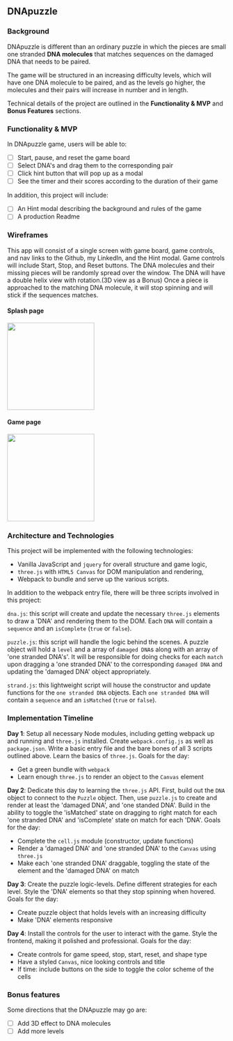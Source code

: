 ## DNApuzzle

### Background

DNApuzzle is different than an ordinary puzzle in which the pieces are small one stranded **DNA molecules** that matches sequences on the damaged DNA that needs to be paired.

The game will be structured in an increasing difficulty levels, which will have one DNA molecule to be paired, and as the levels go higher, the molecules and their pairs will increase in number and in length.

Technical details of the project are outlined in the **Functionality & MVP** and **Bonus Features** sections.  

### Functionality & MVP  

In DNApuzzle game, users will be able to:

- [ ] Start, pause, and reset the game board
- [ ] Select DNA's and drag them to the corresponding pair
- [ ] Click hint button that will pop up as a modal
- [ ] See the timer and their scores according to the duration of their game

In addition, this project will include:

- [ ] An Hint modal describing the background and rules of the game
- [ ] A production Readme

### Wireframes

This app will consist of a single screen with game board, game controls, and nav links to the Github, my LinkedIn, and the Hint modal.  Game controls will include Start, Stop, and Reset buttons. The DNA molecules and their missing pieces will be randomly spread over the window. The DNA will have a double helix view with rotation.(3D view as a Bonus) Once a piece is approached to the matching DNA molecule, it will stop spinning and will stick if the sequences matches.


#### Splash page

<img src='http://res.cloudinary.com/datsbxfvs/image/upload/v1485122666/DNA_puzzle_splash_kblgdo.pdf' width='200px'/>

#### Game page

<img src='http://res.cloudinary.com/datsbxfvs/image/upload/v1485122678/Puzzle_vvpyu5.pdf' width='200px'/>

### Architecture and Technologies

This project will be implemented with the following technologies:

- Vanilla JavaScript and `jquery` for overall structure and game logic,
- `three.js` with `HTML5 Canvas` for DOM manipulation and rendering,
- Webpack to bundle and serve up the various scripts.

In addition to the webpack entry file, there will be three scripts involved in this project:

`dna.js`: this script will create and update the necessary `three.js` elements to draw a 'DNA' and rendering them to the DOM. Each `DNA` will contain a `sequence` and an `isComplete` (`true` or `false`).

`puzzle.js`: this script will handle the logic behind the scenes.  A puzzle object will hold a `level` and a array of `damaged DNA`s along with an array of 'one stranded DNA's'.  It will be responsible for doing checks for each `match` upon dragging a 'one stranded DNA' to the corresponding `damaged DNA` and updating the 'damaged DNA' object appropriately.

`strand.js`: this lightweight script will house the constructor and update functions for the `one stranded DNA` objects.  Each `one stranded DNA` will contain a `sequence` and an `isMatched` (`true` or `false`).

### Implementation Timeline

**Day 1**: Setup all necessary Node modules, including getting webpack up and running and `three.js` installed.  Create `webpack.config.js` as well as `package.json`.  Write a basic entry file and the bare bones of all 3 scripts outlined above.  Learn the basics of `three.js`.  Goals for the day:

- Get a green bundle with `webpack`
- Learn enough `three.js` to render an object to the `Canvas` element

**Day 2**: Dedicate this day to learning the `three.js` API.  First, build out the `DNA` object to connect to the `Puzzle` object.  Then, use `puzzle.js` to create and render at least the 'damaged DNA', and 'one standed DNA'.  Build in the ability to toggle the 'isMatched' state on dragging to right match for each 'one stranded DNA' and 'isComplete' state on match for each 'DNA'.  Goals for the day:

- Complete the `cell.js` module (constructor, update functions)
- Render a 'damaged DNA' and 'one stranded DNA' to the `Canvas` using `three.js`
- Make each 'one stranded DNA' draggable, toggling the state of the element and the 'damaged DNA' on match

**Day 3**: Create the puzzle logic-levels. Define different strategies for each level. Style the 'DNA' elements so that they stop spinning when hovered. Goals for the day:

- Create puzzle object that holds levels with an increasing difficulty
- Make 'DNA' elements responsive


**Day 4**: Install the controls for the user to interact with the game.  Style the frontend, making it polished and professional.  Goals for the day:

- Create controls for game speed, stop, start, reset, and shape type
- Have a styled `Canvas`, nice looking controls and title
- If time: include buttons on the side to toggle the color scheme of the cells


### Bonus features

Some directions that the DNApuzzle may go are:

- [ ] Add 3D effect to DNA molecules
- [ ] Add more levels
